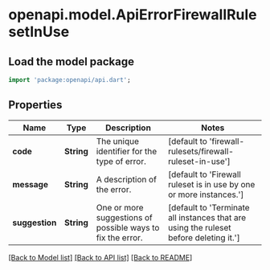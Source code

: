 # openapi.model.ApiErrorFirewallRulesetInUse

## Load the model package
```dart
import 'package:openapi/api.dart';
```

## Properties
Name | Type | Description | Notes
------------ | ------------- | ------------- | -------------
**code** | **String** | The unique identifier for the type of error. | [default to 'firewall-rulesets/firewall-ruleset-in-use']
**message** | **String** | A description of the error. | [default to 'Firewall ruleset is in use by one or more instances.']
**suggestion** | **String** | One or more suggestions of possible ways to fix the error. | [default to 'Terminate all instances that are using the ruleset before deleting it.']

[[Back to Model list]](../README.md#documentation-for-models) [[Back to API list]](../README.md#documentation-for-api-endpoints) [[Back to README]](../README.md)


